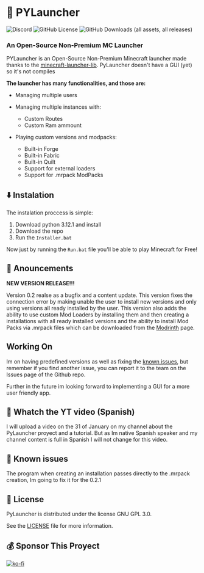 # :snake: **PYLauncher**

![Discord](https://img.shields.io/discord/1192947887265554622?style=plastic&logo=discord&logoColor=5865F2&label=Discord&color=5865F2) ![GitHub License](https://img.shields.io/github/license/Dtar380/PyLauncher?style=plastic&color=0ae63d) ![GitHub Downloads (all assets, all releases)](https://img.shields.io/github/downloads/Dtar380/PyLauncher/total?style=plastic&label=Downloads&color=0ae63d)

### **An Open-Source Non-Premium MC Launcher**

PYLauncher is an Open-Source Non-Premium Minecraft launcher made thanks to
the [minecraft-launcher-lib](https://minecraft-launcher-lib.readthedocs.io/en/stable/tutorial/getting_started.html).
PyLauncher doesn't have a GUI (yet) so it's not compiles

**The launcher has many functionalities, and those are:**

* Managing multiple users
* Managing multiple instances with:

  * Custom Routes
  * Custom Ram ammount
* Playing custom versions and modpacks:

  * Built-in Forge
  * Built-in Fabric
  * Built-in Quilt
  * Support for external loaders
  * Support for .mrpack ModPacks

## :arrow_down: Instalation

The instalation proccess is simple:

1. Download python 3.12.1 and install
2. Download the repo
3. Run the `Installer.bat`

Now just by running the `Run.bat` file you'll be able to play Minecraft for Free!

## :loudspeaker: Anouncements

**NEW VERSION RELEASE!!!**

Version 0.2 realse as a bugfix and a content update.
This version fixes the connection error by making unable the user to install new versions and only using versions all ready installed by the user. This version also adds the ability to use custom Mod Loaders by installing them and then creating a installations with all ready installed versions and the ability to install Mod Packs via .mrpack files which can be downloaded from the [Modrinth](https://modrinth.com) page.

## Working On

Im on having predefined versions as well as fixing the [known issues](#-:open_file_folder:-Known-issues), but remember if you find another issue, you can report it to the team on the Issues page of the Github repo.

Further in the future im looking forward to implementing a GUI for a more user friendly app.

## :vhs: Whatch the YT video (Spanish)

I will upload a video on the 31 of January on my channel about the PyLauncher proyect and a tutorial. But as Im native Spanish speaker and my channel content is full in Spanish I will not change for this video.

## :open_file_folder: Known issues

The program when creating an installation passes directly to the .mrpack creation, Im going to fix it for the 0.2.1

## :scroll: License

PyLauncher is distributed under the license GNU GPL 3.0.

See the [LICENSE](LICENSE) file for more information.

## :moneybag: Sponsor This Proyect

[![ko-fi](https://ko-fi.com/img/githubbutton_sm.svg)](https://ko-fi.com/H2H4TBMEZ)
